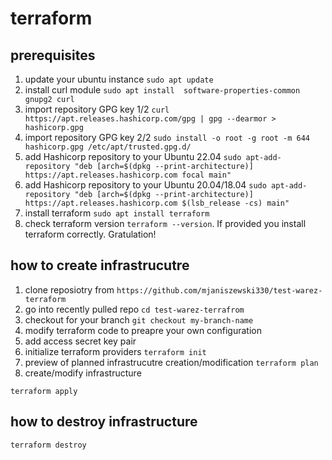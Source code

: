# terraform

## prerequisites
1. update your ubuntu instance `sudo apt update`
2. install curl module `sudo apt install  software-properties-common gnupg2 curl`
3. import repository GPG key 1/2 `curl https://apt.releases.hashicorp.com/gpg | gpg --dearmor > hashicorp.gpg`
4. import repository GPG key 2/2 `sudo install -o root -g root -m 644 hashicorp.gpg /etc/apt/trusted.gpg.d/`
5. add Hashicorp repository to your Ubuntu 22.04 `sudo apt-add-repository "deb [arch=$(dpkg --print-architecture)] https://apt.releases.hashicorp.com focal main"`
6. add Hashicorp repository to your Ubuntu 20.04/18.04 `sudo apt-add-repository "deb [arch=$(dpkg --print-architecture)] https://apt.releases.hashicorp.com $(lsb_release -cs) main"`
7. install terraform `sudo apt install terraform`
8. check terraform version `terraform --version`. If provided you install terraform correctly. Gratulation!

## how to create infrastrucutre
1. clone reposiotry from `https://github.com/mjaniszewski330/test-warez-terraform`
2. go into recently pulled repo `cd test-warez-terrafrom`
3. checkout for your branch `git checkout my-branch-name`
4. modify terraform code to preapre your own configuration
5. add access secret key pair
6. initialize terraform providers `terraform init`
7. preview of planned infrastrucutre creation/modification `terraform plan`
8. create/modify infrastructure 
```shell
terraform apply
```

## how to destroy infrastructure
```shell
terraform destroy
```
